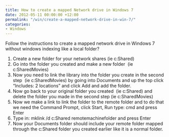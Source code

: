 ```yaml
---
title: How to create a mapped Network drive in Windows 7
date: 2012-05-11 00:00:00 +12:00
permalink: "/win/create-a-mapped-network-drive-in-win-7/"
categories:
- Windows
---
```


Follow the instructions to create a mapped network drive in Windows 7 without windows indexing like a local folder?

  1. Create a new folder for your network shares (ie c:Shared)
  2. Go into the folder you created and make a new folder  (ie c:SharedMovies)
  3. Now you need to link the library into the folder you create in the second step  (ie c:SharedMovies) by going into Documents and up the top click &#8220;Includes: 2 locations&#8221; and click Add and add the folder.
  4. Now go back to your original folder you created  (ie c:Shared) and delete the folder you made in the second step (ie c:SharedMovies)
  5. Now we make a link to link the folder to the remote folder and to do that we need the Command Prompt, click Start, Run type: cmd and press Enter
  6. Type in: mklink /d c:Shared remotemachinefolder and press Enter
  7. Now your Documents folder should include your remote folder mapped through the c:Shared folder you created earlier like it is a normal folder.
